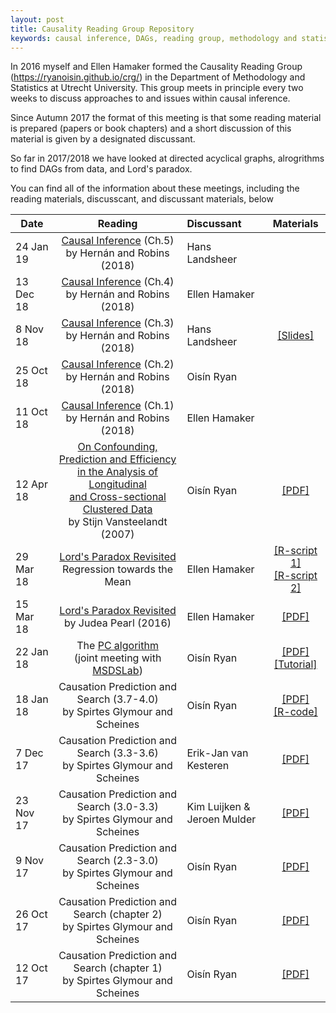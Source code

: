 ```yaml
---
layout: post
title: Causality Reading Group Repository
keywords: causal inference, DAGs, reading group, methodology and statistics, utrecht university
---
```


In 2016 myself and Ellen Hamaker formed the Causality Reading Group (https://ryanoisin.github.io/crg/) in the Department of Methodology and Statistics at Utrecht University. This group meets in principle every two weeks to discuss approaches to and issues within causal inference.

Since Autumn 2017 the format of this meeting is that some reading material is prepared (papers or book chapters) and a short discussion of this material is given by a designated discussant.

So far in 2017/2018 we have looked at directed acyclical graphs, alrogrithms to find DAGs from data, and Lord's paradox.

You can find all of the information about these meetings, including the reading materials, discusscant, and discussant materials, below

|**Date**  |**Reading**  	|**Discussant**   	|**Materials**  	|
|--------	     |:---------:	          |:---	              |:---:	|
|24 Jan 19  	| [Causal Inference](https://cdn1.sph.harvard.edu/wp-content/uploads/sites/1268/2019/02/hernanrobins_v1.10.38.pdf) (Ch.5) <br> by Hernán and Robins (2018) 	| Hans Landsheer| |
|13 Dec 18  	| [Causal Inference](https://cdn1.sph.harvard.edu/wp-content/uploads/sites/1268/2019/02/hernanrobins_v1.10.38.pdf) (Ch.4) <br> by Hernán and Robins (2018)   	| Ellen Hamaker| |
|8 Nov 18  	| [Causal Inference](https://cdn1.sph.harvard.edu/wp-content/uploads/sites/1268/2019/02/hernanrobins_v1.10.38.pdf) (Ch.3) <br> by Hernán and Robins (2018)   	| Hans Landsheer|[[Slides]](/files/crgpres/Chapter3HernansRobins_Landsheer.ppt) |
|25 Oct 18  	| [Causal Inference](https://cdn1.sph.harvard.edu/wp-content/uploads/sites/1268/2019/02/hernanrobins_v1.10.38.pdf) (Ch.2) <br> by Hernán and Robins (2018)   	| Oisín Ryan	| |
|11 Oct 18  	| [Causal Inference](https://cdn1.sph.harvard.edu/wp-content/uploads/sites/1268/2019/02/hernanrobins_v1.10.38.pdf) (Ch.1) <br> by Hernán and Robins (2018)   	| Ellen Hamaker	| |
|12 Apr 18  	| [On Confounding, Prediction and Efficiency <br>in the Analysis of Longitudinal <br> and Cross-sectional Clustered Data](http://www.jstor.org/stable/pdf/41548565.pdf) <br> by Stijn Vansteelandt (2007)   	| Oisín Ryan	| [[PDF]](/files/crgpres/CRG9.pdf)|
|29 Mar 18  	| [Lord's Paradox Revisited](http://www.dtic.mil/get-tr-doc/pdf?AD=ADA615058)  <br> Regression towards the Mean | Ellen Hamaker	| [[R-script 1]](/files/crgpres/regression_towards_mean.R) <br> [[R-script 2]](/files/crgpres/ols_vs_pca_manipulate.R)|
|15 Mar 18  	| [Lord's Paradox Revisited](http://www.dtic.mil/get-tr-doc/pdf?AD=ADA615058) <br> by Judea Pearl (2016)   	| Ellen Hamaker	| [[PDF]](/files/crgpres/CRG8.pdf)|
|22 Jan 18  	| The [PC algorithm](https://cran.r-project.org/web/packages/pcalg/index.html) <br> (joint meeting with [MSDSLab](https://msdatasciencelab.wordpress.com/2018/02/15/22-02-2018-discovering-causal-structure-with-the-pc-algorithm/))   	| Oisín Ryan	| [[PDF]](/files/crgpres/CRG7MSDS.pdf) <br> [[Tutorial]](https://github.com/msdslab/pcalg)|
|18 Jan 18  	| Causation Prediction and Search (3.7-4.0) <br> by Spirtes Glymour and Scheines   	| Oisín Ryan	| [[PDF]](/files/crgpres/CRG6_notes.pdf) <br> [[R-code]](/files/crgpres/faithful_finder.R)|
|7 Dec 17  	| Causation Prediction and Search (3.3-3.6) <br> by Spirtes Glymour and Scheines   	| Erik-Jan van Kesteren  	| [[PDF]](/files/crgpres/CRG5_notes.pdf)  	|
|23 Nov 17  	| Causation Prediction and Search (3.0-3.3) <br> by Spirtes Glymour and Scheines   	| Kim Luijken & <br> Jeroen Mulder  	| [[PDF]](/files/crgpres/CRG4_notes.pdf)  	|
|9 Nov 17  	| Causation Prediction and Search (2.3-3.0) <br> by Spirtes Glymour and Scheines   	| Oisín Ryan   	| [[PDF]](/files/crgpres/CRG3_notes.pdf)  	|
|26 Oct 17   	| Causation Prediction and Search (chapter 2) <br> by Spirtes Glymour and Scheines   	| Oisín Ryan   	| [[PDF]](/files/crgpres/CRG2_notes.pdf)  	|
|12 Oct 17   	|Causation Prediction and Search (chapter 1) <br> by Spirtes Glymour and Scheines  	| Oisín Ryan   	|  [[PDF]](/files/crgpres/CRG1.pdf) 	| 
